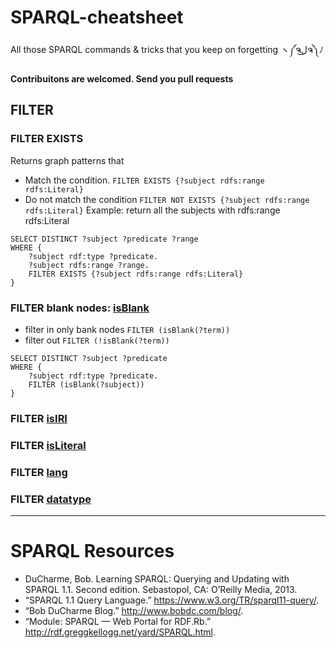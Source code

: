# SPARQL-cheatsheet 
All those SPARQL commands & tricks that you keep on forgetting ヽ༼ຈل͜ຈ༽ﾉ

**Contribuitons are welcomed. Send you pull requests** 


## FILTER


### FILTER EXISTS
Returns graph patterns that 
* Match the condition. `FILTER EXISTS {?subject rdfs:range rdfs:Literal}`
* Do not match the condition `FILTER NOT EXISTS {?subject rdfs:range rdfs:Literal}`
Example: return all the subjects with rdfs:range rdfs:Literal
```SPARQL
SELECT DISTINCT ?subject ?predicate ?range
WHERE {
    ?subject rdf:type ?predicate.
    ?subject rdfs:range ?range.
    FILTER EXISTS {?subject rdfs:range rdfs:Literal} 
}
``` 


### FILTER blank nodes: [isBlank](https://www.w3.org/TR/rdf-sparql-query/#func-isBlank)

* filter in only bank nodes `FILTER (isBlank(?term))` 
* filter out `FILTER (!isBlank(?term))` 
``` SPARQL
SELECT DISTINCT ?subject ?predicate
WHERE {
    ?subject rdf:type ?predicate.
    FILTER (isBlank(?subject)) 
}
```


### FILTER [isIRI](https://www.w3.org/TR/rdf-sparql-query/#func-isIRI)


### FILTER [isLiteral](https://www.w3.org/TR/rdf-sparql-query/#func-isLiteral)


### FILTER [lang](https://www.w3.org/TR/rdf-sparql-query/#func-lang)


### FILTER [datatype](https://www.w3.org/TR/rdf-sparql-query/#func-datatype)


----

# SPARQL Resources
* DuCharme, Bob. Learning SPARQL: Querying and Updating with SPARQL 1.1. Second edition. Sebastopol, CA: O’Reilly Media, 2013.
* “SPARQL 1.1 Query Language.” https://www.w3.org/TR/sparql11-query/.
* “Bob DuCharme Blog.” http://www.bobdc.com/blog/.
* “Module: SPARQL — Web Portal for RDF.Rb.” http://rdf.greggkellogg.net/yard/SPARQL.html.




